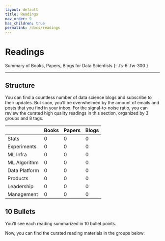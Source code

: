 ```yaml
---
layout: default
title: Readings
nav_order: 9
has_children: true
permalink: /docs/readings
---
```


# Readings

Summary of Books, Papers, Blogs for Data Scientists
{: .fs-6 .fw-300 }

---

## Structure

You can find a countless number of data science blogs and subscribe to their updates. But soon, you’ll be overwhelmed by the amount of emails and posts that you find in your inbox. For the signal-to-noise ratio, you can review the curated high quality readings in this section, organized by 3 groups and 8 tags.

|                 | Books    | Papers   | Blogs    |
|:----------------|:---------|:---------|:---------|
| Stats           | 0        | 0        | 0        |
| Experiments     | 0        | 0        | 0        |
| ML Infra        | 0        | 0        | 0        |
| ML Algorithm    | 0        | 0        | 0        |
| Data Platform   | 0        | 0        | 0        |
| Products        | 0        | 0        | 0        |
| Leadership      | 0        | 0        | 0        |
| Management      | 0        | 0        | 0        |

## 10 Bullets

You’ll see each reading summarized in 10 bullet points.


Now, you can find the curated reading materials in the groups below:

